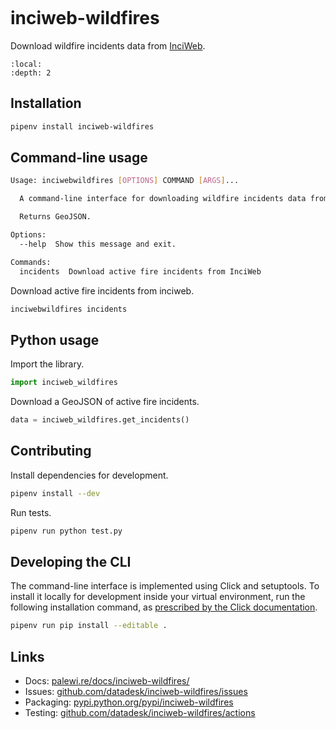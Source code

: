 ```{include} _templates/nav.html
```

# inciweb-wildfires

Download wildfire incidents data from [InciWeb](https://inciweb.nwcg.gov/).

```{contents} Table of contents
:local:
:depth: 2
```

## Installation

```sh
pipenv install inciweb-wildfires
```

## Command-line usage

```sh
Usage: inciwebwildfires [OPTIONS] COMMAND [ARGS]...

  A command-line interface for downloading wildfire incidents data from InciWeb.

  Returns GeoJSON.

Options:
  --help  Show this message and exit.

Commands:
  incidents  Download active fire incidents from InciWeb
```

Download active fire incidents from inciweb.

```sh
inciwebwildfires incidents
```

## Python usage

Import the library.

```python
import inciweb_wildfires
```

Download a GeoJSON of active fire incidents.

```python
data = inciweb_wildfires.get_incidents()
```

## Contributing

Install dependencies for development.

```sh
pipenv install --dev
```

Run tests.

```sh
pipenv run python test.py
```

## Developing the CLI

The command-line interface is implemented using Click and setuptools. To install it locally for development inside your virtual environment, run the following installation command, as [prescribed by the Click documentation](https://click.palletsprojects.com/en/7.x/setuptools/#setuptools-integration).

```sh
pipenv run pip install --editable .
```

## Links

* Docs: [palewi.re/docs/inciweb-wildfires/](https://palewi.re/docs/inciweb-wildfires/)
* Issues: [github.com/datadesk/inciweb-wildfires/issues](https://github.com/datadesk/inciweb-wildfires/issues)
* Packaging: [pypi.python.org/pypi/inciweb-wildfires](https://pypi.python.org/pypi/inciweb-wildfires)
* Testing: [github.com/datadesk/inciweb-wildfires/actions](https://github.com/datadesk/inciweb-wildfires/actions)
